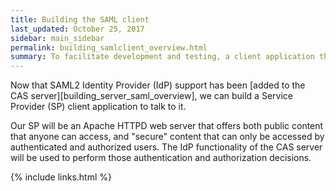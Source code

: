```yaml
---
title: Building the SAML client
last_updated: October 25, 2017
sidebar: main_sidebar
permalink: building_samlclient_overview.html
summary: To facilitate development and testing, a client application that interacts with the CAS server via SAML is needed.
---
```


Now that SAML2 Identity Provider (IdP) support has been [added to the CAS server][building_server_saml_overview], we can build a Service Provider (SP) client application to talk to it.

Our SP will be an Apache HTTPD web server that offers both public content that anyone can access, and "secure" content that can only be accessed by authenticated and authorized users. The IdP functionality of the CAS server will be used to perform those authentication and authorization decisions.

{% include links.html %}
